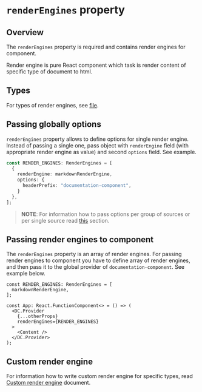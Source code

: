 # `renderEngines` property

## Overview

The `renderEngines` property is required and contains render engines for component.

Render engine is pure React component which task is render content of specific type of document to html.

## Types

For types of render engines, see [file](https://github.com/kyma-incubator/documentation-component/blob/master/packages/documentation-component/src/interfaces/RenderEngine.ts).

## Passing globally options

`renderEngines` property allows to define options for single render engine. Instead of passing a single one, pass object with `renderEngine` field (with appropriate render engine as value) and second `options` field. See example.

``` ts
const RENDER_ENGINES: RenderEngines = [
  {
    renderEngine: markdownRenderEngine,
    options: {
      headerPrefix: "documentation-component",
    }
  },
];
```

> **NOTE**: For information how to pass options per group of sources or per single source read [this](./sources.md#passing-options) section.

## Passing render engines to component

The `renderEngines` property is an array of render engines. For passing render engines to component you have to define array of render engines, and then pass it to the global provider of `documentation-component`. See example below.

``` tsx
const RENDER_ENGINES: RenderEngines = [
  markdownRenderEngine,
];

const App: React.FunctionComponent<> = () => (
  <DC.Provider
    {...otherProps}
    renderEngines={RENDER_ENGINES}
  >
    <Content />
  </DC.Provider>
);
```

## Custom render engine

For information how to write custom render engine for specific types, read [Custom render engine](../guidelines/custom-render-engine.md) document.
